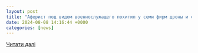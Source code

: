 ```yaml
---
layout: post
title: "Аферист под видом военнослужащего похитил у семи фирм дроны и средства РЭБ - БлокнотРУ - Криминал и происшествия. Происшествия и криминал. Происшествия и криминал в России на 08.08.2024. Происшествия и криминал в России и в мире на 08.08.2024. Происшествия и криминал в России. Происшествия и криминал в России сегодня. Происшествия 8 августа 2024. Происшествия и криминал 8 августа 2024. Происшествия 08.08.2024. Криминал 08.08.2024. Блокнот."
date: 2024-08-08 14:16:44 +0000
categories: [news]
---
```


[Читати далі](https://bloknot.ru/chp/kriminal/aferist-pod-vidom-voennosluzhashhego-pohitil-u-semi-firm-drony-i-sredstva-reb-1323489.html)
